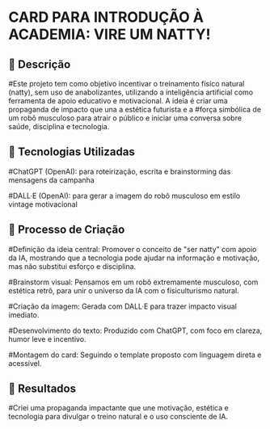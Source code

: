 
# CARD PARA INTRODUÇÃO À ACADEMIA: VIRE UM NATTY!

## 📒 Descrição
#Este projeto tem como objetivo incentivar o treinamento físico natural (natty), sem uso de anabolizantes, utilizando a inteligência artificial como ferramenta de apoio educativo e motivacional. A ideia é criar uma propaganda de impacto que una a estética futurista e a #força simbólica de um robô musculoso para atrair o público e iniciar uma conversa sobre saúde, disciplina e tecnologia.

## 🤖 Tecnologias Utilizadas
#ChatGPT (OpenAI): para roteirização, escrita e brainstorming das mensagens da campanha

#DALL·E (OpenAI): para gerar a imagem do robô musculoso em estilo vintage motivacional

## 🧐 Processo de Criação
#Definição da ideia central: Promover o conceito de "ser natty" com apoio da IA, mostrando que a tecnologia pode ajudar na informação e motivação, mas não substitui esforço e disciplina.

#Brainstorm visual: Pensamos em um robô extremamente musculoso, com estética retrô, para unir o universo da IA com o fisiculturismo natural.

#Criação da imagem: Gerada com DALL·E para trazer impacto visual imediato.

#Desenvolvimento do texto: Produzido com ChatGPT, com foco em clareza, humor leve e incentivo.

#Montagem do card: Seguindo o template proposto com linguagem direta e acessível.

## 🚀 Resultados
#Criei uma propaganda impactante que une motivação, estética e tecnologia para divulgar o treino natural e o uso consciente de IA.

